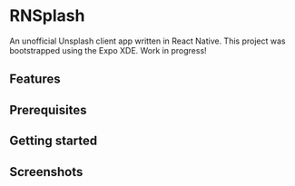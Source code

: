 # RNSplash
An unofficial Unsplash client app written in React Native. This project was bootstrapped using the Expo XDE. Work in progress!

## Features

## Prerequisites

## Getting started

## Screenshots


